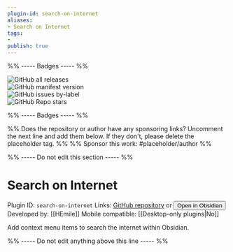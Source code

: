 ```yaml
---
plugin-id: search-on-internet
aliases:
- Search on Internet
tags: 
- 
publish: true
---
```


%% ----- Badges ----- %%

![GitHub all releases](https://img.shields.io/github/downloads/HEmile/obsidian-search-on-internet/total?color=573E7A&logo=github&style=for-the-badge)   
![GitHub manifest version](https://img.shields.io/github/manifest-json/v/HEmile/obsidian-search-on-internet?color=573E7A&logo=github&style=for-the-badge)   
![GitHub issues by-label](https://img.shields.io/github/issues/HEmile/obsidian-search-on-internet/help%20wanted?color=573E7A&logo=github&style=for-the-badge)   
![GitHub Repo stars](https://img.shields.io/github/stars/HEmile/obsidian-search-on-internet?color=573E7A&logo=github&style=for-the-badge)

%% ----- Badges ----- %%

%% Does the repository or author have any sponsoring links? Uncomment the next line and add them below. If they don't, please delete the placeholder tag. %%
%% Sponsor this work: #placeholder/author %%

%% ----- Do not edit this section ----- %%

# Search on Internet

Plugin ID: `search-on-internet`
Links: [GitHub repository](https://github.com/HEmile/obsidian-search-on-internet) or [<button id=HH>Open in Obsidian</button>](obsidian://goto-plugin?id=search-on-internet)
Developed by: [[HEmile]]
Mobile compatible: [[Desktop-only plugins|No]]

Add context menu items to search the internet within Obsidian.

%% ----- Do not edit anything above this line ----- %% 
